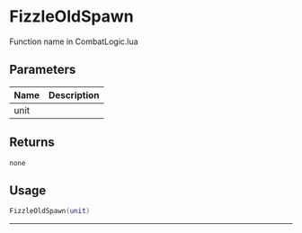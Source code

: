 # FizzleOldSpawn

Function name in CombatLogic.lua

## Parameters

| Name | Description |
| ---- | ----------- |
| unit |             |

## Returns

`none`

## Usage

```lua
FizzleOldSpawn(unit)
```

---
